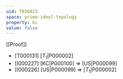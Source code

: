 ```yaml
---
uid: T026823
space: prime-ideal-topology
property: kc
value: false
---
```

[[Proof]]

* [T000131] [$T_1$|P000002]
* [I000227] [KC|P000100] => [US|P000099]
* [I000226] [US|P000099] => [$T_1$|P000002]

